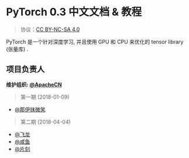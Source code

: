 # PyTorch 0.3 中文文档 & 教程

> 协议：[CC BY-NC-SA 4.0](http://creativecommons.org/licenses/by-nc-sa/4.0/)

PyTorch 是一个针对深度学习, 并且使用 GPU 和 CPU 来优化的 tensor library (张量库) .

## 项目负责人

**维护组织: [@ApacheCN](https://github.com/apachecn)**

> 第一期 (2018-01-09)

* [@那伊抹微笑](https://github.com/wangyangting)

> 第二期 (2018-04-04)

* [@飞龙](https://github.com/wizardforcel)
* [@咸鱼](https://github.com/Watermelon233)
* [@片刻](https://github.com/jiangzhonglian)

